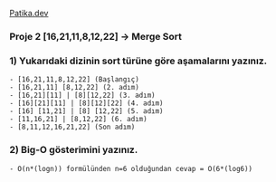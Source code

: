 [Patika.dev](https://www.patika.dev/tr) 

### Proje 2 [16,21,11,8,12,22] -> Merge Sort

### 1) Yukarıdaki dizinin sort türüne göre aşamalarını yazınız.
	- [16,21,11,8,12,22] (Başlangıç)
	- [16,21,11] [8,12,22] (2. adım)
	- [16,21][11] | [8][12,22] (3. adım)
	- [16][21][11] | [8][12][22] (4. adım)
	- [16] [11,21] | [8] [12,22] (5. adım)
	- [11,16,21] | [8,12,22] (6. adım)
	- [8,11,12,16,21,22] (Son adım)
	
### 2) Big-O gösterimini yazınız.
	- O(n*(logn)) formülünden n=6 olduğundan cevap = O(6*(log6))
